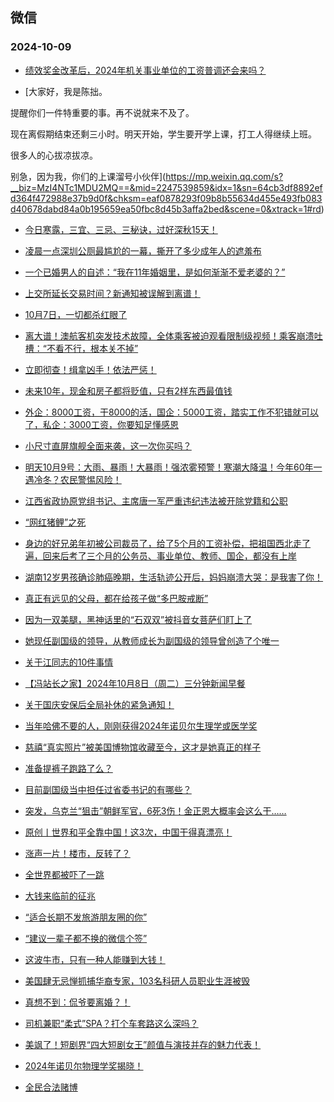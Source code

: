 ## 微信 
### 2024-10-09

+ [绩效奖金改革后，2024年机关事业单位的工资普调还会来吗？](https://mp.weixin.qq.com/s?__biz=MzkwMTY5NTE5OA==&mid=2247484898&idx=1&sn=f593f199764739b99bff8307e39cacc4&chksm=c1703b71e0a02605f76534239ab6368bc1794410120d93749368395023638bda8c464a6b19ff&scene=0&xtrack=1#rd)

+ [大家好，我是陈拙。

提醒你们一件特重要的事。再不说就来不及了。

现在离假期结束还剩三小时。明天开始，学生要开学上课，打工人得继续上班。

很多人的心拔凉拔凉。

别急，因为我，你们的上课溜号小伙伴](https://mp.weixin.qq.com/s?__biz=MzI4NTc1MDU2MQ==&mid=2247539859&idx=1&sn=64cb3df8892efd364f472988e37b9d0f&chksm=eaf0878293f09b8b55634d455e493fb083d40678dabd84a0b195659ea50fbc8d45b3affa2bed&scene=0&xtrack=1#rd)

+ [今日寒露，三宜、三忌、三秘诀，过好深秋15天！](https://mp.weixin.qq.com/s?__biz=MzkyNDQyODYxNw==&mid=2247584501&idx=1&sn=295c5912dc915b300422dd450af0878a&chksm=c008d85ee604462ada854eaf6198786e72e06b61afa41bdf6645169fb5ed4075b9d2833fc18f&scene=0&xtrack=1#rd)

+ [凌晨一点深圳公厕最尴尬的一幕，撕开了多少成年人的遮羞布](https://mp.weixin.qq.com/s?__biz=MjM5Nzg0MTQ3OQ==&mid=2661600186&idx=1&sn=aac33d062c6e38a190d4c2cfc24c23bc&chksm=bc8bbafc42435a91be48bfef7453a792b035a3ac4a5c302c90cfbd6e50e5c41c6c6f836284e9&scene=0&xtrack=1#rd)

+ [一个已婚男人的自述：“我在11年婚姻里，是如何渐渐不爱老婆的？”](https://mp.weixin.qq.com/s?__biz=MjM5MDMyMzg2MA==&mid=2656142266&idx=1&sn=23e396c507b3ede02bdb5be6e29ed320&chksm=bc3a2abe7dace277974f8ee14be68a09098bdca091bf8c3d7ea74ed8a303e9e2fa31fc5010e2&scene=0&xtrack=1#rd)

+ [上交所延长交易时间？新通知被误解到离谱！](https://mp.weixin.qq.com/s?__biz=Mzg5MzEyNzEwNQ==&mid=2247682393&idx=1&sn=6e92a14fe741b5801b63b8df759bc2e2&chksm=c15349bd4f228a1364652585e2a36a0d929c9dbcb749a6c0b0bc0df276a7849b85938190c898&scene=0&xtrack=1#rd)

+ [10月7日，一切都杀红眼了](https://mp.weixin.qq.com/s?__biz=MzA5OTk4NDYwMw==&mid=2651563858&idx=1&sn=d5d7db852ec18194e1c0a2e6cc078b73&chksm=8ab801d014d2dd791b8eaeac4c9746c2a564624f0adcdb6eb27dfcbb28d6b4704feba8c8c6ba&scene=0&xtrack=1#rd)

+ [离大谱！澳航客机突发技术故障，全体乘客被迫观看限制级视频！乘客崩溃吐槽：“不看不行，根本关不掉”](https://mp.weixin.qq.com/s?__biz=MjM5NDAwNDEyMA==&mid=2656124242&idx=1&sn=df2fa51adac1fa18596505a9b556e9d7&chksm=bc93a25f7dcd44f561eaeeac33c0d4646a48e75bf1764e80ab884a655306928297709df2e1bc&scene=0&xtrack=1#rd)

+ [立即彻查！缉拿凶手！依法严惩！](https://mp.weixin.qq.com/s?__biz=MzkwNzQ5MjgwOQ==&mid=2247505323&idx=1&sn=b8f1e3febf00c483bb1ed269f5b7dac1&chksm=c1186deb4f890d96ba68894854207c9baa73005368c04bffc23053c2cc9026714b4c340865a0&scene=0&xtrack=1#rd)

+ [未来10年，现金和房子都将贬值，只有2样东西最值钱](https://mp.weixin.qq.com/s?__biz=MzkwNDU5MzkzNA==&mid=2247485846&idx=2&sn=ea92c369354219757d1b7db922c53186&chksm=c134af7e985382b3a87f9a3e778534eca0f9c68029a6893911b22931b7dda2dfbe0db23f54af&scene=0&xtrack=1#rd)

+ [外企：8000工资，干8000的活，国企：5000工资，踏实工作不犯错就可以了，私企：3000工资，你要知足懂感恩](https://mp.weixin.qq.com/s?__biz=MzAwNzIwNzkyOA==&mid=2450060229&idx=1&sn=759928ef8905b48156be34e69f6778ae&chksm=8daa8cdb6403d67c2a2e4c02e0c6c3bdcefe01f955530d2557d680a5d3f2feaf8a18b070837f&scene=0&xtrack=1#rd)

+ [小尺寸直屏旗舰全面来袭，这一次你买吗？](https://mp.weixin.qq.com/s?__biz=MjM5MDQ4MzU5NQ==&mid=2659161214&idx=1&sn=12dcbda00692f063ffd3f16f130c6586&chksm=bcd9c2af3655c223e1f6c2b5ff2797ded82b622df34b079f07cc163ae66208c528e332cc3bd5&scene=0&xtrack=1#rd)

+ [明天10月9号：大雨、暴雨！大暴雨！强浓雾预警！寒潮大降温！今年60年一遇冷冬？农民警惕风险！](https://mp.weixin.qq.com/s?__biz=MzI0MDgzODE1Mg==&mid=2247513357&idx=2&sn=eb034262e5936860d4cbe1f54f075033&chksm=e8a2517ba3d0d237b6d469071e6fa4693459ef21bce8ce104786cce9ee445817ee85f8b33b3c&scene=0&xtrack=1#rd)

+ [江西省政协原党组书记、主席唐一军严重违纪违法被开除党籍和公职](https://mp.weixin.qq.com/s?__biz=MzAwNTMwNzA0OA==&mid=2652521086&idx=1&sn=7fbb7171247473ae8cb998692c4c33e5&chksm=81301ba9b97dee7c80ec9def010ebed9832d0d44239b0968e33888e8d4a6a17c0f6bbf00cfce&scene=0&xtrack=1#rd)

+ [“网红猪鲤”之死](https://mp.weixin.qq.com/s?__biz=MzAwNTMwNzA0OA==&mid=2652521057&idx=1&sn=cd52a5981adbdde16e84ab4c41147cba&chksm=8161a3cba9223eee9021dbc55d4dbee42da8b1e8a409c0ff9675aebc350997dcb8c85201315f&scene=0&xtrack=1#rd)

+ [身边的好兄弟年初被公司裁员了，给了5个月的工资补偿，把祖国西北走了遍，回来后考了三个月的公务员、事业单位、教师、国企，都没有上岸](https://mp.weixin.qq.com/s?__biz=Mzg3MTk3NTgyNg==&mid=2247489888&idx=1&sn=c5c7d44adc70786a13149319fc26a2b1&chksm=cff4638c768f3523beecd62509fb42fa98fbff2310125a04ba47d52f8a5b1dd2321eaff9dea7&scene=0&xtrack=1#rd)

+ [湖南12岁男孩确诊肺癌晚期，生活轨迹公开后，妈妈崩溃大哭：是我害了你！](https://mp.weixin.qq.com/s?__biz=Mzg2Njk2Mjk3OA==&mid=2247497409&idx=1&sn=c82a1351e15bf87cc1c493aeb3cba0ab&chksm=cff04086c69105abc0df0faf2ef5a2c6b5767acb76a3c55587d206c759595c01490297493b59&scene=0&xtrack=1#rd)

+ [真正有远见的父母，都在给孩子做“多巴胺戒断”](https://mp.weixin.qq.com/s?__biz=MzUyNzE4OTE1Mw==&mid=2247789705&idx=1&sn=91bcb36446e4d934a77a2fd37867bdde&chksm=fb13ca4b4a6b30e6954bb83a53d1c912caec612de46ad82f5050d4492db647b226a37d903c03&scene=0&xtrack=1#rd)

+ [因为一双美腿，黑神话里的“石双双”被抖音女菩萨们盯上了](https://mp.weixin.qq.com/s?__biz=MzU3Nzc1MzMzOA==&mid=2247773804&idx=2&sn=580853cf47857157b131e9c82b11b625&chksm=fc123f20b0810f90541a56a8d745c5ab3af0b722d529b7f788c05f3b0d28490e6c1e8ddfdbf8&scene=0&xtrack=1#rd)

+ [她现任副国级的领导，从教师成长为副国级的领导曾创造了个唯一](https://mp.weixin.qq.com/s?__biz=MzI2NjU2MzI0Ng==&mid=2247507937&idx=2&sn=ade33fa1c782245db05f45323aa2fb66&chksm=eb3ffae7356a933342201715a1c682a64d46a018072958434bdf100fdd15ff6dfc8ba24c5f38&scene=0&xtrack=1#rd)

+ [关于江同志的10件事情](https://mp.weixin.qq.com/s?__biz=MzI2NjU2MzI0Ng==&mid=2247507937&idx=1&sn=53cc9ca8a51339316cc840fe8ff95b36&chksm=eb33eac2361ec679db6e24f6a8523ada10ebca774abdff2fbbf77a5d980ba126239a28febe48&scene=0&xtrack=1#rd)

+ [【冯站长之家】2024年10月8日（周二）三分钟新闻早餐](https://mp.weixin.qq.com/s?__biz=MzA5OTQyMDgyOQ==&mid=2652724422&idx=1&sn=691cee04fe412721be55af45edd1d982&chksm=8a738de0dec37759988a236d2e0c0202944076e373863ca47c0685e936c05a0be7ac9c15c5bb&scene=0&xtrack=1#rd)

+ [关于国庆安保后全局补休的紧急通知！](https://mp.weixin.qq.com/s?__biz=MzA4OTE0MTc4Mg==&mid=2655669795&idx=1&sn=463f954f3a259478274dbc0bb433dacd&chksm=8a0b876f3dff86b3e7eeea17cf7d066ffaa5066b2af1951e2707297a4e8c6aa6b02380d43adf&scene=0&xtrack=1#rd)

+ [当年哈佛不要的人，刚刚获得2024年诺贝尔生理学或医学奖](https://mp.weixin.qq.com/s?__biz=MzIyNDA2NTI4Mg==&mid=2655543686&idx=1&sn=b6c4f0458960331ba51e2dcc0b9a4bca&chksm=f28a15172ca65eb793e37bd3187ed9f0d4e2573167d3b77fd48440a9e764fd71f705fff93420&scene=0&xtrack=1#rd)

+ [慈禧“真实照片”被美国博物馆收藏至今，这才是她真正的样子](https://mp.weixin.qq.com/s?__biz=MzAwNTgyMTg3Nw==&mid=2660284449&idx=1&sn=2bc397da4166fe8cdcb589f48093d96b&chksm=8145b11c0f81020d984af65a8c727ff3935235eb4ed2f1cd8d5bef3dcb3e44b83900764449ca&scene=0&xtrack=1#rd)

+ [准备提裤子跑路了么？](https://mp.weixin.qq.com/s?__biz=MzkxNzY1MzE4Nw==&mid=2247486778&idx=1&sn=a7d5cc9bcab0390e1c11161500e83870&chksm=c049111e0b1ac61160849e9f2e0c85d252fceee22c1951d5ea6da9633ae0d119ae1068a9a36e&scene=0&xtrack=1#rd)

+ [目前副国级当中担任过省委书记的有哪些？](https://mp.weixin.qq.com/s?__biz=MzI2NjU2MzI0Ng==&mid=2247507507&idx=2&sn=510d687847ffb2f86f8530227100634f&chksm=eb462cf5ddac256e51d630d8386e4ac8410906949eb12cd393b02c6ef6afc83af19d6de6b8c4&scene=0&xtrack=1#rd)

+ [突发，乌克兰“狙击”朝鲜军官，6死3伤！金正恩大概率会这么干……](https://mp.weixin.qq.com/s?__biz=MzUxNjUxMTg3OA==&mid=2247647984&idx=2&sn=620865d112dbf3b159eb672eebe9eeb3&chksm=f8c1926c9b0b8b0cb8b9b77cd66c0be1f2c586662359e7a3da19edbf7880ec3e728536009527&scene=0&xtrack=1#rd)

+ [原创丨世界和平全靠中国！这3次，中国干得真漂亮！](https://mp.weixin.qq.com/s?__biz=MzUxNjUxMTg3OA==&mid=2247647984&idx=1&sn=c17daa9765c1d5cb8e863364ee89d1f3&chksm=f89424ee69b7d3aa2f49ea7bf29ac354cfbe7f34f1a57318aaf65d953425cea4152dff39451c&scene=0&xtrack=1#rd)

+ [涨声一片！楼市，反转了？](https://mp.weixin.qq.com/s?__biz=MzAwNTc2Mzc0Ng==&mid=2652273701&idx=1&sn=7e5b557484b7c1c8a856a2a9267e4c29&chksm=813675a9f7e4a18a5d1a8c444b894437a19c033ec1a60e79535400ad12a58698df05e3834591&scene=0&xtrack=1#rd)

+ [全世界都被吓了一跳](https://mp.weixin.qq.com/s?__biz=MzA5OTk4NDYwMw==&mid=2651563678&idx=1&sn=0b5708c87864df5123c16bfa9202dd76&chksm=8aeb74d7f02a1e912b8f6908129c18e3b864608f41674d0c1e9e9ec0e24e9c3f3145b5b1581f&scene=0&xtrack=1#rd)

+ [大钱来临前的征兆](https://mp.weixin.qq.com/s?__biz=MzkwNzYzMjI2Mg==&mid=2247486093&idx=1&sn=7f676ede57771ac25885c90c093f35fd&chksm=c10f7f73506c27785fa9017dd87ee730c336bdfb11298a7a2ef1d11c307af2dd02815af909eb&scene=0&xtrack=1#rd)

+ [“适合长期不发旅游朋友圈的你”](https://mp.weixin.qq.com/s?__biz=Mzk0MzY3ODE2MA==&mid=2247504349&idx=1&sn=cfc59d5a55ea3cb2a3cfbf57f30e85ff&chksm=c2065a50946926a5a3e177c66ccfc87cf92b26e11dae079a1f14fd305425ef04562af7fa63c8&scene=0&xtrack=1#rd)

+ [“建议一辈子都不换的微信个签”](https://mp.weixin.qq.com/s?__biz=Mzk0MDY3OTQ0OQ==&mid=2247486297&idx=1&sn=0b1397476349f2a253e28b3f8017f9c3&chksm=c3af4e7ad59338d587afc76419fb0cdb08e910eefe14fc84893b68902b790d3b0e1714a01c42&scene=0&xtrack=1#rd)

+ [这波牛市，只有一种人能赚到大钱！](https://mp.weixin.qq.com/s?__biz=MzAwOTc2MDg0Ng==&mid=2651021901&idx=1&sn=aa498f9c877d56eec250bdb8e8bf7e72&chksm=81dcb8f3b043e828e89908f973bd53debc603f8811ff4a90a8b997e0c0bfef8d3c00ef48c055&scene=0&xtrack=1#rd)

+ [美国肆无忌惮抓捕华裔专家，103名科研人员职业生涯被毁](https://mp.weixin.qq.com/s?__biz=MzAxNDAwMDM0Nw==&mid=2650730852&idx=1&sn=587a3c8e76760c5e5debbeba225faeb7&chksm=82a97e58606d465160a965b03701e26bab9fa52ba8abd0600d613dd7c68fdbd2256ddf03a80a&scene=0&xtrack=1#rd)

+ [真想不到：侃爷要离婚？！](https://mp.weixin.qq.com/s?__biz=MjM5NDE1MDYyMQ==&mid=2651286803&idx=1&sn=8afb2cac0a4f9ff3543eec4f0b0fa0e0&chksm=bcd36978254982084686d9cd81bcbaa889bb27114c651ed4556faadd14b6b9b9e37427cfb615&scene=0&xtrack=1#rd)

+ [司机兼职“柔式”SPA？打个车套路这么深吗？](https://mp.weixin.qq.com/s?__biz=Mzk0MDY3NzMzMQ==&mid=2247627138&idx=1&sn=12bdf84e70502aef851763e1efb3739c&chksm=c376dc8666a2f3580d9a0a58526aaea96cb1aa6f7d7a13309b13555cac94e19a6841a4e1cd9f&scene=0&xtrack=1#rd)

+ [美飒了！短剧界“四大短剧女王”颜值与演技并存的魅力代表！](https://mp.weixin.qq.com/s?__biz=MzkwMDcwNzIzOQ==&mid=2247485280&idx=1&sn=14fbe85d9133ac85a875665f7c25bf5d&chksm=c1ca938f3daf23cdb2f824c1c4b02bf44a3584e1c6bf2e8b6b74fb947eb8c9020eedf30ba2ce&scene=0&xtrack=1#rd)

+ [2024年诺贝尔物理学奖揭晓！](https://mp.weixin.qq.com/s?__biz=MzI3NDI5MjI4OQ==&mid=2247810389&idx=1&sn=04530a62313adde70d8f6d43ce931ef1&chksm=ead932b98ec7f17c0d20a6a5253fd16aba7afa53ea6cd161c0034ac699445f8fe212917aa7a8&scene=0&xtrack=1#rd)

+ [全民合法赌博](https://mp.weixin.qq.com/s?__biz=MzkxNzY1MzE4Nw==&mid=2247486787&idx=1&sn=f689851fa21272858ee270a64308b640&chksm=c00afe79209f6e5051f4708a2092b60a18b391d3e7718540bf3148332cfa25b93ab8fdc83501&scene=0&xtrack=1#rd)

